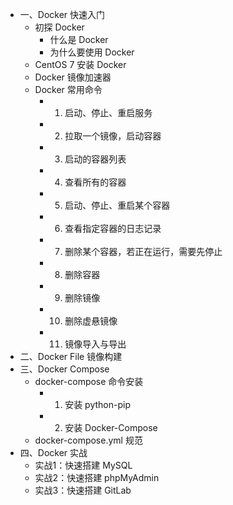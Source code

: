 - 一、Docker 快速入门
  - 初探 Docker
    - 什么是 Docker
    - 为什么要使用 Docker
  - CentOS 7 安装 Docker
  - Docker 镜像加速器
  - Docker 常用命令
    - 1. 启动、停止、重启服务
    - 2. 拉取一个镜像，启动容器
    - 3. 启动的容器列表
    - 4. 查看所有的容器
    - 5. 启动、停止、重启某个容器
    - 6. 查看指定容器的日志记录
    - 7. 删除某个容器，若正在运行，需要先停止
    - 8. 删除容器
    - 9. 删除镜像
    - 10. 删除虚悬镜像
    - 11. 镜像导入与导出
- 二、Docker File 镜像构建
- 三、Docker Compose
  - docker-compose 命令安装
    - 1. 安装 python-pip
    - 2. 安装 Docker-Compose
  - docker-compose.yml 规范
- 四、Docker 实战
  - 实战1：快速搭建 MySQL
  - 实战2：快速搭建 phpMyAdmin
  - 实战3：快速搭建 GitLab